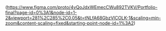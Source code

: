 (https://www.figma.com/proto/4vQoJdxWEmecCWu892TVKV/Portfolio-final?page-id=0%3A1&node-id=1-2&viewport=281%2C285%2C0.05&t=tNLfA68GbzVlCOLK-1&scaling=min-zoom&content-scaling=fixed&starting-point-node-id=1%3A2)
